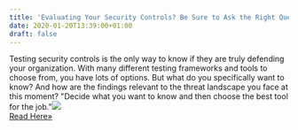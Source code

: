 ```yaml
---
title: 'Evaluating Your Security Controls? Be Sure to Ask the Right Questions'
date: 2020-01-20T13:39:00+01:00
draft: false
---
```


Testing security controls is the only way to know if they are truly defending your organization. With many different testing frameworks and tools to choose from, you have lots of options. But what do you specifically want to know? And how are the findings relevant to the threat landscape you face at this moment? "Decide what you want to know and then choose the best tool for the job."![](http://feeds.feedburner.com/~r/TheHackersNews/~4/N5OSKqSsEfY)  
[Read Here»](https://thehackernews.com/2020/01/cybersecurity-controls-framework.html)